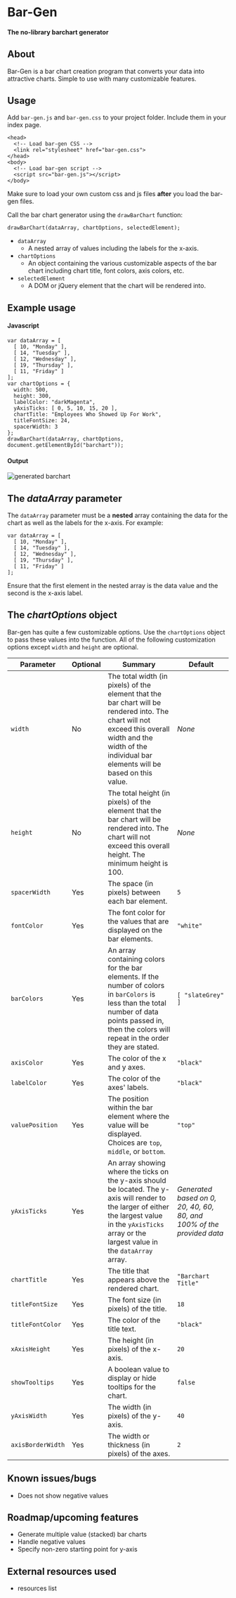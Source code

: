 # Bar-Gen
#### The no-library barchart generator

## About

Bar-Gen is a bar chart creation program that converts your data into attractive charts. Simple to use with many customizable features.

## Usage

Add ```bar-gen.js``` and ```bar-gen.css``` to your project folder.
Include them in your index page.
```
<head>
  <!-- Load bar-gen CSS -->
  <link rel="stylesheet" href="bar-gen.css">
</head>
<body>
  <!-- Load bar-gen script -->
  <script src="bar-gen.js"></script>
</body>
```
Make sure to load your own custom css and js files **after** you load the bar-gen files.

Call the bar chart generator using the ```drawBarChart``` function:
```
drawBarChart(dataArray, chartOptions, selectedElement);
```

* ```dataArray```
  * A nested array of values including the labels for the x-axis.
* ```chartOptions```
  * An object containing the various customizable aspects of the bar chart including chart title, font colors, axis colors, etc.
* ```selectedElement```
  * A DOM or jQuery element that the chart will be rendered into.

## Example usage

#### Javascript
```
var dataArray = [
  [ 10, "Monday" ],
  [ 14, "Tuesday" ],
  [ 12, "Wednesday" ],
  [ 19, "Thursday" ],
  [ 11, "Friday" ]
];
var chartOptions = {
  width: 500,
  height: 300,
  labelColor: "darkMagenta",
  yAxisTicks: [ 0, 5, 10, 15, 20 ],
  chartTitle: "Employees Who Showed Up For Work",
  titleFontSize: 24,
  spacerWidth: 3
};
drawBarChart(dataArray, chartOptions, document.getElementById("barchart"));
```

#### Output

![generated barchart](https://s3-us-west-2.amazonaws.com/andydlindsay-bar-gen/Screen+Shot+2018-10-15+at+9.52.45+PM.png)

## The *dataArray* parameter

The ```dataArray``` parameter must be a **nested** array containing the data for the chart as well as the labels for the x-axis. For example:
```
var dataArray = [
  [ 10, "Monday" ],
  [ 14, "Tuesday" ],
  [ 12, "Wednesday" ],
  [ 19, "Thursday" ],
  [ 11, "Friday" ]
];
```
Ensure that the first element in the nested array is the data value and the second is the x-axis label.

## The *chartOptions* object

Bar-gen has quite a few customizable options. Use the ```chartOptions``` object to pass these values into the function. All of the following customization options except ```width``` and ```height``` are optional.

Parameter | Optional | Summary | Default
--- | --- | --- | ---
```width``` | No | The total width (in pixels) of the element that the bar chart will be rendered into. The chart will not exceed this overall width and the width of the individual bar elements will be based on this value. | *None*
```height``` | No | The total height (in pixels) of the element that the bar chart will be rendered into. The chart will not exceed this overall height. The minimum height is 100. | *None*
```spacerWidth``` | Yes | The space (in pixels) between each bar element. | ```5```
```fontColor``` | Yes | The font color for the values that are displayed on the bar elements. | ```"white"```
```barColors``` | Yes | An array containing colors for the bar elements. If the number of colors in ```barColors``` is less than the total number of data points passed in, then the colors will repeat in the order they are stated. | ```[ "slateGrey" ]```
```axisColor``` | Yes | The color of the x and y axes. | ```"black"```
```labelColor``` | Yes | The color of the axes' labels. | ```"black"```
```valuePosition``` | Yes | The position within the bar element where the value will be displayed. Choices are ```top```, ```middle```, or ```bottom```. | ```"top"```
```yAxisTicks``` | Yes | An array showing where the ticks on the y-axis should be located. The y-axis will render to the larger of either the largest value in the ```yAxisTicks``` array or the largest value in the ```dataArray``` array. | *Generated based on 0, 20, 40, 60, 80, and 100% of the provided data*
```chartTitle``` | Yes | The title that appears above the rendered chart. | ```"Barchart Title"```
```titleFontSize``` | Yes | The font size (in pixels) of the title. | ```18```
```titleFontColor``` | Yes | The color of the title text. | ```"black"```
```xAxisHeight``` | Yes | The height (in pixels) of the x-axis. | ```20```
```showTooltips``` | Yes | A boolean value to display or hide tooltips for the chart. | ```false```
```yAxisWidth``` | Yes | The width (in pixels) of the y-axis. | ```40```
```axisBorderWidth``` | Yes | The width or thickness (in pixels) of the axes. | ```2```

## Known issues/bugs

* Does not show negative values

## Roadmap/upcoming features

* Generate multiple value (stacked) bar charts
* Handle negative values
* Specify non-zero starting point for y-axis

## External resources used

* resources list
